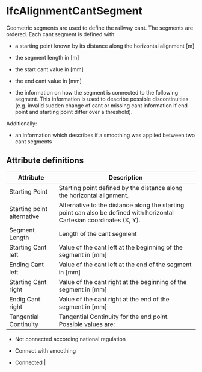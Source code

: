 IfcAlignmentCantSegment
=======================
Geometric segments are used to define the railway cant. The segments are
ordered. Each cant segment is defined with:  

  

  * a starting point known by its distance along the horizontal alignment [m]
  

  * the segment length in [m]
  

  * the start cant value in [mm]
  

  * the end cant value in [mm]
  

  * the information on how the segment is connected to the following segment. This information is used to describe possible discontinuities (e.g. invalid sudden change of cant or missing cant information if end point and starting point differ over a threshold).
  

  
Additionally:  

  

  * an information which describes if a smoothing was applied between two cant segments
  


Attribute definitions
---------------------
| Attribute                  | Description                                                                                                            |
|----------------------------|------------------------------------------------------------------------------------------------------------------------|
| Starting Point             | Starting point defined by the distance along the horizontal alignment.                                                 |
| Starting point alternative | Alternative to the distance along the starting point can also be defined with horizontal Cartesian coordinates (X, Y). |
| Segment Length             | Length of the cant segment                                                                                             |
| Starting Cant left         | Value of the cant left at the beginning of the segment in [mm]                                                         |
| Ending Cant left           | Value of the cant left at the end of the segment in [mm]                                                               |
| Starting Cant right        | Value of the cant right at the beginning of the segment in [mm]                                                        |
| Endig Cant right           | Value of the cant right at the end of the segment in [mm]                                                              |
| Tangential Continuity      | Tangential Continuity for the end point. Possible values are:

  * Not connected according national regulation
  * Connect with smoothing


  * Connected                                                                                                                        |

